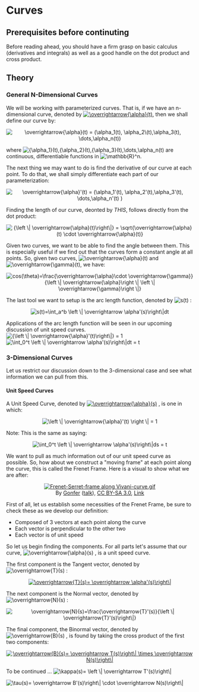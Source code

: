 # Curves

## Prerequisites before continuting
Before reading ahead, you should have a firm grasp on basic calculus (derivatives and integrals) as well as a good handle on the dot product and cross product.

## Theory

### General N-Dimensional Curves

We will be working with parameterized curves. That is, if we have an n-dimensional curve, denoted by <a href="http://www.codecogs.com/eqnedit.php?latex=\inline&space;\overrightarrow{\alpha}(t)" target="_blank"><img src="http://latex.codecogs.com/gif.latex?\inline&space;\overrightarrow{\alpha}(t)" title="\overrightarrow{\alpha}(t)" /></a>, then we shall define our curve by: 
<p align="center">
<img src="http://latex.codecogs.com/gif.latex?\overrightarrow{\alpha}(t)&space;=&space;(\alpha_1(t),&space;\alpha_2\(t),\alpha_3(t),&space;\cdots&space;,\alpha_n(t))" title="\overrightarrow{\alpha}(t) = (\alpha_1(t), \alpha_2\(t),\alpha_3(t), \dots,\alpha_n(t))" />
</p>

where <img src="http://latex.codecogs.com/gif.latex?\inline&space;{\alpha_1}(t),{\alpha_2}(t),{\alpha_3}(t),\dots,\alpha_n(t)" title="{\alpha_1}(t),{\alpha_2}(t),{\alpha_3}(t),\dots,\alpha_n(t)" />  are continuous, differentiable functions in <img src="http://latex.codecogs.com/gif.latex?\inline&space;\mathbb{R}^n" title="\mathbb{R}^n" />.

The next thing we may want to do is find the derivative of our curve at each point. To do that, we shall simply differentiate each part of our parameterization:
<p align="center">
<img src="http://latex.codecogs.com/gif.latex?\overrightarrow{\alpha}'(t)&space;=&space;(\alpha_1'(t),&space;\alpha_2'(t),\alpha_3'(t),&space;\dots&space;,\alpha_n'(t))" title="\overrightarrow{\alpha}'(t) = (\alpha_1'(t), \alpha_2'(t),\alpha_3'(t), \dots,\alpha_n'(t) )" />
 </p>
 
Finding the length of our curve, deonted by *THIS*, follows directly from the dot product:
 <p align="center">
 <img src="http://latex.codecogs.com/gif.latex?{\left&space;\|&space;\overrightarrow{\alpha}(t)\right\|}&space;=&space;\sqrt{\overrightarrow{\alpha}(t)&space;\cdot&space;\overrightarrow{\alpha}(t)}" title="{\left \| \overrightarrow{\alpha}(t)\right\|} = \sqrt{\overrightarrow{\alpha}(t) \cdot \overrightarrow{\alpha}(t)}" />
</p>

Given two curves, we want to be able to find the angle between them. This is especially useful if we find out that the curves form a constant angle at all points. So, given two curves, <img src="http://latex.codecogs.com/gif.latex?\inline&space;\overrightarrow{\alpha}(t)" title="\overrightarrow{\alpha}(t)" /> and <img src="http://latex.codecogs.com/gif.latex?\inline&space;\overrightarrow{\gamma}(t)" title="\overrightarrow{\gamma}(t)" />, we have:
<p align="center">
	<img src="http://latex.codecogs.com/png.latex?cos(\theta)=\frac{\overrightarrow{\alpha}\cdot&space;\overrightarrow{\gamma}}{\left&space;\|&space;\overrightarrow{\alpha}\right&space;\|&space;\left&space;\|&space;\overrightarrow{\gamma}\right&space;\|}" title="cos(\theta)=\frac{\overrightarrow{\alpha}\cdot \overrightarrow{\gamma}}{\left \| \overrightarrow{\alpha}\right \| \left \| \overrightarrow{\gamma}\right \|}" />
</p>


The last tool we want to setup is the arc length function, denoted by <img src="http://latex.codecogs.com/gif.latex?\inline&space;s(t)" title="s(t)" /> :
<p align="center">
	<img src="http://latex.codecogs.com/gif.latex?s(t)=\int_a^b&space;\left&space;\|&space;\overrightarrow&space;\alpha'(s)\right\|dt" title="s(t)=\int_a^b \left \| \overrightarrow \alpha'(s)\right\|dt" />
</p>
Applications of the arc length function will be seen in our upcoming discussion of unit speed curves.

<img src="http://latex.codecogs.com/gif.latex?{\left&space;\|&space;\overrightarrow{\alpha}'(t)\right\|}&space;=&space;1" title="{\left \| \overrightarrow{\alpha}'(t)\right\|} = 1" />

<img src="http://latex.codecogs.com/gif.latex?\int_0^t&space;\left&space;\|&space;\overrightarrow&space;\alpha'(s)\right\|dt&space;=&space;t" title="\int_0^t \left \| \overrightarrow \alpha'(s)\right\|dt = t" />

### 3-Dimensional Curves

Let us restrict our discussion down to the 3-dimensional case and see what information we can pull from this.

#### Unit Speed Curves

A Unit Speed Curve, denoted by <a href="http://www.codecogs.com/eqnedit.php?latex=\inline&space;\overrightarrow{\alpha}(s)" target="_blank"><img src="http://latex.codecogs.com/gif.latex?\inline&space;\overrightarrow{\alpha}(s)" title="\overrightarrow{\alpha}(s)" /></a> , is one in which:
<p align="center">
<img src="http://latex.codecogs.com/gif.latex?\left&space;\|&space;\overrightarrow{\alpha}'(t)&space;\right&space;\|&space;=&space;1" title="\left \| \overrightarrow{\alpha}'(t) \right \| = 1" />
</p>

Note: This is the same as saying:
<p align="center">
<img src="http://latex.codecogs.com/gif.latex?\int_0^t&space;\left&space;\|&space;\overrightarrow&space;\alpha'(s)\right\|ds&space;=&space;t" title="\int_0^t \left \| \overrightarrow \alpha'(s)\right\|ds = t" />
</p>

We want to pull as much information out of our unit speed curve as possible. So, how about we construct a "moving frame" at each point along the curve, this is called the Frenet Frame. Here is a visual to show what we are after:

<p align="center"><a href="https://commons.wikimedia.org/wiki/File:Frenet-Serret-frame_along_Vivani-curve.gif#/media/File:Frenet-Serret-frame_along_Vivani-curve.gif"><img src="https://upload.wikimedia.org/wikipedia/commons/1/14/Frenet-Serret-frame_along_Vivani-curve.gif" alt="Frenet-Serret-frame along Vivani-curve.gif"></a><br>By <a href="https://en.wikipedia.org/wiki/User:Gonfer" class="extiw" title="en:User:Gonfer">Gonfer</a> (<a href="https://en.wikipedia.org/wiki/User_talk:Gonfer" class="extiw" title="en:User talk:Gonfer">talk</a>), <a href="https://creativecommons.org/licenses/by-sa/3.0" title="Creative Commons Attribution-Share Alike 3.0">CC BY-SA 3.0</a>, <a href="https://commons.wikimedia.org/w/index.php?curid=18558097">Link</a></p>

First of all, let us establish some necessities of the Frenet Frame, be sure to check these as we develop our definition:
* Composed of 3 vectors at each point along the curve
* Each vector is perpendicular to the other two
* Each vector is of unit speed

So let us begin finding the components. For all parts let's assume that our curve, <img src="http://latex.codecogs.com/gif.latex?\overrightarrow{\alpha}(s)" title="\overrightarrow{\alpha}(s)" /> , is a unit speed curve.


The first component is the Tangent vector, denoted by <img src="http://latex.codecogs.com/gif.latex?\overrightarrow{T}(s)" title="\overrightarrow{T}(s)" /> :
<p align="center">
<a href="http://www.codecogs.com/eqnedit.php?latex=\overrightarrow{T}(s)=&space;\overrightarrow&space;\alpha'(s)\right\|" target="_blank"><img src="http://latex.codecogs.com/gif.latex?\overrightarrow{T}(s)=&space;\overrightarrow&space;\alpha'(s)\right\|" title="\overrightarrow{T}(s)= \overrightarrow \alpha'(s)\right\|" /></a>
</p>

The next component is the Normal vector, denoted by <img src="http://latex.codecogs.com/gif.latex?\overrightarrow{N}(s)" title="\overrightarrow{N}(s)" /> :

<p align="center">
<img src="http://latex.codecogs.com/gif.latex?\overrightarrow{N}(s)=\frac{\overrightarrow{T}'(s)}{\left&space;\|&space;\overrightarrow{T}'(s)\right\|}" title="\overrightarrow{N}(s)=\frac{\overrightarrow{T}'(s)}{\left \| \overrightarrow{T}'(s)\right\|}" />
</p>

The final component, the Binormal vector, denoted by <img src="http://latex.codecogs.com/gif.latex?\overrightarrow{B}(s)" title="\overrightarrow{B}(s)" /> , is found by taking the cross product of the first two components: 
<p align="center">
<a href="http://www.codecogs.com/eqnedit.php?latex=\overrightarrow{B}(s)=&space;\overrightarrow&space;T(s)\right\|&space;\times&space;\overrightarrow&space;N(s)\right\|" target="_blank"><img src="http://latex.codecogs.com/gif.latex?\overrightarrow{B}(s)=&space;\overrightarrow&space;T(s)\right\|&space;\times&space;\overrightarrow&space;N(s)\right\|" title="\overrightarrow{B}(s)= \overrightarrow T(s)\right\| \times \overrightarrow N(s)\right\|" /></a>
</p>

To be continued ...
<img src="http://latex.codecogs.com/gif.latex?\kappa(s)=&space;\left&space;\|&space;\overrightarrow&space;T'(s)\right\|" title="\kappa(s)= \left \| \overrightarrow T'(s)\right\|" />

<img src="http://latex.codecogs.com/gif.latex?\tau(s)=&space;\overrightarrow&space;B'(s)\right\|&space;\cdot&space;\overrightarrow&space;N(s)\right\|" title="\tau(s)= \overrightarrow B'(s)\right\| \cdot \overrightarrow N(s)\right\|" />
